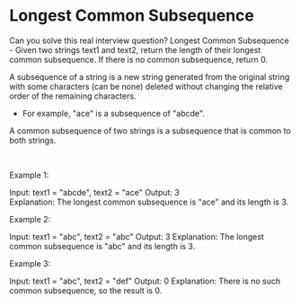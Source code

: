 # Longest Common Subsequence

Can you solve this real interview question? Longest Common Subsequence - Given two strings text1 and text2, return the length of their longest common subsequence. If there is no common subsequence, return 0.

A subsequence of a string is a new string generated from the original string with some characters (can be none) deleted without changing the relative order of the remaining characters.

 * For example, "ace" is a subsequence of "abcde".

A common subsequence of two strings is a subsequence that is common to both strings.

 

Example 1:


Input: text1 = "abcde", text2 = "ace" 
Output: 3  
Explanation: The longest common subsequence is "ace" and its length is 3.


Example 2:


Input: text1 = "abc", text2 = "abc"
Output: 3
Explanation: The longest common subsequence is "abc" and its length is 3.


Example 3:


Input: text1 = "abc", text2 = "def"
Output: 0
Explanation: There is no such common subsequence, so the result is 0.